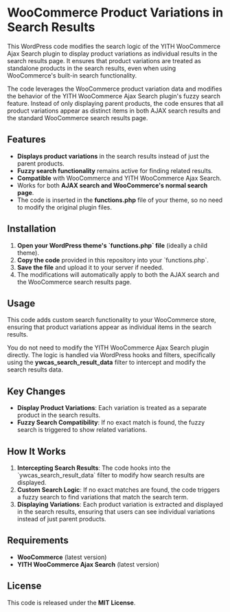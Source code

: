 <h1>WooCommerce Product Variations in Search Results</h1>
This WordPress code modifies the search logic of the YITH WooCommerce Ajax Search plugin to display product variations as individual results in the search results page. It ensures that product variations are treated as standalone products in the search results, even when using WooCommerce's built-in search functionality.

The code leverages the WooCommerce product variation data and modifies the behavior of the YITH WooCommerce Ajax Search plugin's fuzzy search feature. Instead of only displaying parent products, the code ensures that all product variations appear as distinct items in both AJAX search results and the standard WooCommerce search results page.

<h2>Features</h2> <ul> <li><b>Displays product variations</b> in the search results instead of just the parent products.</li> <li><b>Fuzzy search functionality</b> remains active for finding related results.</li> <li><b>Compatible</b> with WooCommerce and YITH WooCommerce Ajax Search.</li> <li>Works for both <b>AJAX search and WooCommerce's normal search page</b>.</li> <li>The code is inserted in the <b>functions.php</b> file of your theme, so no need to modify the original plugin files.</li> </ul> <h2>Installation</h2> <ol> <li><b>Open your WordPress theme's `functions.php` file</b> (ideally a child theme).</li> <li><b>Copy the code</b> provided in this repository into your `functions.php`.</li> <li><b>Save the file</b> and upload it to your server if needed.</li> <li>The modifications will automatically apply to both the AJAX search and the WooCommerce search results page.</li> </ol> <h2>Usage</h2>
This code adds custom search functionality to your WooCommerce store, ensuring that product variations appear as individual items in the search results.

You do not need to modify the YITH WooCommerce Ajax Search plugin directly. The logic is handled via WordPress hooks and filters, specifically using the <b>ywcas_search_result_data</b> filter to intercept and modify the search results data.

<h2>Key Changes</h2> <ul> <li><b>Display Product Variations</b>: Each variation is treated as a separate product in the search results.</li> <li><b>Fuzzy Search Compatibility</b>: If no exact match is found, the fuzzy search is triggered to show related variations.</li> </ul> <h2>How It Works</h2> <ol> <li><b>Intercepting Search Results</b>: The code hooks into the `ywcas_search_result_data` filter to modify how search results are displayed.</li> <li><b>Custom Search Logic</b>: If no exact matches are found, the code triggers a fuzzy search to find variations that match the search term.</li> <li><b>Displaying Variations</b>: Each product variation is extracted and displayed in the search results, ensuring that users can see individual variations instead of just parent products.</li> </ol> <h2>Requirements</h2> <ul> <li><b>WooCommerce</b> (latest version)</li> <li><b>YITH WooCommerce Ajax Search</b> (latest version)</li> </ul> <h2>License</h2>
This code is released under the <b>MIT License</b>.

